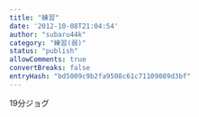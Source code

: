 ```yaml
---
title: "練習"
date: '2012-10-08T21:04:54'
author: "subaru44k"
category: "練習(弱)"
status: "publish"
allowComments: true
convertBreaks: false
entryHash: "bd5009c9b2fa9508c61c71109089d3bf"
---
```

19分ジョグ

